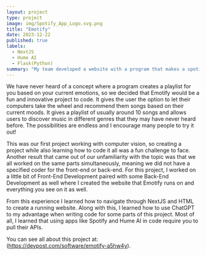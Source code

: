 ```yaml
---
layout: project
type: project
image: img/Spotify_App_Logo.svg.png
title: "Emotify"
date: 2023-12-22
published: true
labels:
  - NextJS
  - Hume AI
  - Flask(Python)
summary: "My team developed a website with a program that makes a spotify playlist for you based on your current facial expression that won first place in the 2023 SacHacks hackathon competition."
---
```


We have never heard of a concept where a program creates a playlist for you based on your current emotions, so we decided that Emotify would be a fun and innovative project to code. It gives the user the option to let their computers take the wheel and recommend them songs based on their current moods. It gives a playlist of usually around 10 songs and allows users to discover music in different genres that they may have never heard before. The possibilities are endless and I encourage many people to try it out! 

This was our first project working with computer vision, so creating a project while also learning how to code it all was a fun challenge to face. Another result that came out of our unfamiliarity with the topic was that we all worked on the same parts simultaneously, meaning we did not have a specified coder for the front-end or back-end. For this project, I worked on a little bit of Front-End Development paired with some Back-End Development as well where I created the website that Emotify runs on and everything you see on it as well. 

From this experience I learned how to navigate through NextJS and HTML to create a running website. Along with this, I learned how to use ChatGPT to my advantage when writing code for some parts of this project. Most of all, I learned that using apps like Spotify and Hume AI in code require you to pull their APIs.

You can see all about this project at: (https://devpost.com/software/emotify-a5hw4y).
